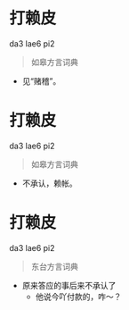 # 打赖皮
da3 lae6 pi2
> 如皋方言词典
- 见“赌稽”。

# 打赖皮
da3 lae6 pi2
> 如皋方言词典
- 不承认，赖帐。

# 打赖皮
da3 lae6 pi2
> 东台方言词典
- 原来答应的事后来不承认了
  - 他说今吖付款的，咋～？

